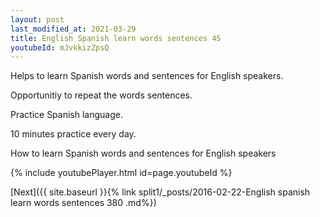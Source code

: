 ```yaml
---
layout: post
last_modified_at: 2021-03-29
title: English Spanish learn words sentences 45 
youtubeId: mJvkkizZpsQ
---
```

 
 
Helps to learn Spanish words and sentences for English speakers.

Opportunitiy to repeat the words sentences. 

Practice Spanish language. 
 
10 minutes practice every day. 
 
How to learn Spanish words and sentences for English speakers 
 
{% include youtubePlayer.html id=page.youtubeId %}
 
 
[Next]({{ site.baseurl }}{% link  split1/_posts/2016-02-22-English spanish learn words sentences 380 .md%})
 
